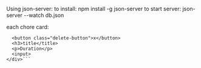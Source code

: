 Using json-server:
to install:
    npm install -g json-server
to start server:
  json-server --watch db.json


each chore card: 
  ```<div class="chore-card">
    <button class="delete-button">x</button>
    <h3>title</title>
    <p>Duration</p>
    <input>
</div>```
